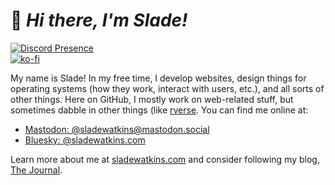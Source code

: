 # :wave: *Hi there, I'm Slade!*

[![Discord Presence](https://lanyard.cnrad.dev/api/701886841275547658)](https://discord.com/users/701886841275547658)  
[![ko-fi](https://ko-fi.com/img/githubbutton_sm.svg)](https://ko-fi.com/O4O34KS9A)  

My name is Slade! In my free time, I develop websites, design things for operating systems (how they work, interact with users, etc.), and all sorts of other things. Here on GitHub, I mostly work on web-related stuff, but sometimes dabble in other things (like [rverse](https://github.com/rverseteam). You can find me online at:
  - [Mastodon: @sladewatkins@mastodon.social](https://mastodon.social/@sladewatkins)
  - [Bluesky: @sladewatkins.com](https://bsky.app/profile/sladewatkins.com)

Learn more about me at [sladewatkins.com](https://www.sladewatkins.com) and consider following my blog, [The Journal](https://blogs.sladewatkins.com/journal/).
